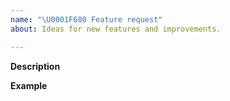 ```yaml
---
name: "\U0001F680 Feature request"
about: Ideas for new features and improvements.

---
```


**Description**
<!-- A clear and concise description of the new feature. -->

**Example**  
<!-- A simple example of the new feature in action. -->
